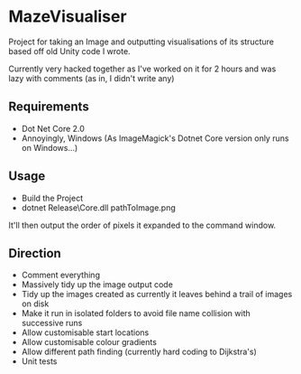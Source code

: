 # MazeVisualiser
Project for taking an Image and outputting visualisations of its structure based off old Unity code I wrote.

Currently very hacked together as I've worked on it for 2 hours and was lazy with comments (as in, I didn't write any)

## Requirements
- Dot Net Core 2.0
- Annoyingly, Windows (As ImageMagick's Dotnet Core version only runs on Windows...)

## Usage
- Build the Project
- dotnet Release\Core.dll pathToImage.png

It'll then output the order of pixels it expanded to the command window.

## Direction
- Comment everything
- Massively tidy up the image output code
- Tidy up the images created as currently it leaves behind a trail of images on disk
- Make it run in isolated folders to avoid file name collision with successive runs
- Allow customisable start locations
- Allow customisable colour gradients
- Allow different path finding (currently hard coding to Dijkstra's)
- Unit tests

